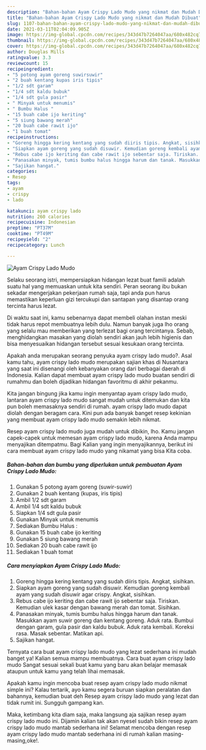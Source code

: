 ```yaml
---
description: "Bahan-bahan Ayam Crispy Lado Mudo yang nikmat dan Mudah Dibuat"
title: "Bahan-bahan Ayam Crispy Lado Mudo yang nikmat dan Mudah Dibuat"
slug: 1107-bahan-bahan-ayam-crispy-lado-mudo-yang-nikmat-dan-mudah-dibuat
date: 2021-03-11T02:04:09.905Z
image: https://img-global.cpcdn.com/recipes/343d47b7264047aa/680x482cq70/ayam-crispy-lado-mudo-foto-resep-utama.jpg
thumbnail: https://img-global.cpcdn.com/recipes/343d47b7264047aa/680x482cq70/ayam-crispy-lado-mudo-foto-resep-utama.jpg
cover: https://img-global.cpcdn.com/recipes/343d47b7264047aa/680x482cq70/ayam-crispy-lado-mudo-foto-resep-utama.jpg
author: Douglas Mills
ratingvalue: 3.3
reviewcount: 15
recipeingredient:
- "5 potong ayam goreng suwirsuwir"
- "2 buah kentang kupas iris tipis"
- "1/2 sdt garam"
- "1/4 sdt kaldu bubuk"
- "1/4 sdt gula pasir"
- " Minyak untuk menumis"
- " Bumbu Halus "
- "15 buah cabe ijo keriting"
- "5 siung bawang merah"
- "20 buah cabe rawit ijo"
- "1 buah tomat"
recipeinstructions:
- "Goreng hingga kering kentang yang sudah diiris tipis. Angkat, sisihkan."
- "Siapkan ayam goreng yang sudah disuwir. Kemudian goreng kembali ayam yang sudah disuwir agar crispy. Angkat, sisihkan."
- "Rebus cabe ijo keriting dan cabe rawit ijo sebentar saja. Tiriskan. Kemudian ulek kasar dengan bawang merah dan tomat. Sisihkan."
- "Panasakan minyak, tumis bumbu halus hingga harum dan tanak. Masukkan ayam suwir goreng dan kentang goreng. Aduk rata. Bumbui dengan garam, gula pasir dan kaldu bubuk. Aduk rata kembali. Koreksi rasa. Masak sebentar. Matikan api."
- "Sajikan hangat."
categories:
- Resep
tags:
- ayam
- crispy
- lado

katakunci: ayam crispy lado 
nutrition: 260 calories
recipecuisine: Indonesian
preptime: "PT37M"
cooktime: "PT49M"
recipeyield: "2"
recipecategory: Lunch

---
```



![Ayam Crispy Lado Mudo](https://img-global.cpcdn.com/recipes/343d47b7264047aa/680x482cq70/ayam-crispy-lado-mudo-foto-resep-utama.jpg)

Selaku seorang istri, mempersiapkan hidangan lezat buat famili adalah suatu hal yang memuaskan untuk kita sendiri. Peran seorang ibu bukan sekadar mengerjakan pekerjaan rumah saja, tapi anda pun harus memastikan keperluan gizi tercukupi dan santapan yang disantap orang tercinta harus lezat.

Di waktu  saat ini, kamu sebenarnya dapat membeli olahan instan meski tidak harus repot membuatnya lebih dulu. Namun banyak juga lho orang yang selalu mau memberikan yang terlezat bagi orang tercintanya. Sebab, menghidangkan masakan yang diolah sendiri akan jauh lebih higienis dan bisa menyesuaikan hidangan tersebut sesuai kesukaan orang tercinta. 



Apakah anda merupakan seorang penyuka ayam crispy lado mudo?. Asal kamu tahu, ayam crispy lado mudo merupakan sajian khas di Nusantara yang saat ini disenangi oleh kebanyakan orang dari berbagai daerah di Indonesia. Kalian dapat membuat ayam crispy lado mudo buatan sendiri di rumahmu dan boleh dijadikan hidangan favoritmu di akhir pekanmu.

Kita jangan bingung jika kamu ingin menyantap ayam crispy lado mudo, lantaran ayam crispy lado mudo sangat mudah untuk ditemukan dan kita pun boleh memasaknya sendiri di rumah. ayam crispy lado mudo dapat diolah dengan beragam cara. Kini pun ada banyak banget resep kekinian yang membuat ayam crispy lado mudo semakin lebih nikmat.

Resep ayam crispy lado mudo juga mudah untuk dibikin, lho. Kamu jangan capek-capek untuk memesan ayam crispy lado mudo, karena Anda mampu menyajikan ditempatmu. Bagi Kalian yang ingin menyajikannya, berikut ini cara membuat ayam crispy lado mudo yang nikamat yang bisa Kita coba.

<!--inarticleads1-->

##### Bahan-bahan dan bumbu yang diperlukan untuk pembuatan Ayam Crispy Lado Mudo:

1. Gunakan 5 potong ayam goreng (suwir-suwir)
1. Gunakan 2 buah kentang (kupas, iris tipis)
1. Ambil 1/2 sdt garam
1. Ambil 1/4 sdt kaldu bubuk
1. Siapkan 1/4 sdt gula pasir
1. Gunakan  Minyak untuk menumis
1. Sediakan  Bumbu Halus :
1. Gunakan 15 buah cabe ijo keriting
1. Gunakan 5 siung bawang merah
1. Sediakan 20 buah cabe rawit ijo
1. Sediakan 1 buah tomat




<!--inarticleads2-->

##### Cara menyiapkan Ayam Crispy Lado Mudo:

1. Goreng hingga kering kentang yang sudah diiris tipis. Angkat, sisihkan.
1. Siapkan ayam goreng yang sudah disuwir. Kemudian goreng kembali ayam yang sudah disuwir agar crispy. Angkat, sisihkan.
1. Rebus cabe ijo keriting dan cabe rawit ijo sebentar saja. Tiriskan. Kemudian ulek kasar dengan bawang merah dan tomat. Sisihkan.
1. Panasakan minyak, tumis bumbu halus hingga harum dan tanak. Masukkan ayam suwir goreng dan kentang goreng. Aduk rata. Bumbui dengan garam, gula pasir dan kaldu bubuk. Aduk rata kembali. Koreksi rasa. Masak sebentar. Matikan api.
1. Sajikan hangat.




Ternyata cara buat ayam crispy lado mudo yang lezat sederhana ini mudah banget ya! Kalian semua mampu membuatnya. Cara buat ayam crispy lado mudo Sangat sesuai sekali buat kamu yang baru akan belajar memasak ataupun untuk kamu yang telah lihai memasak.

Apakah kamu ingin mencoba buat resep ayam crispy lado mudo nikmat simple ini? Kalau tertarik, ayo kamu segera buruan siapkan peralatan dan bahannya, kemudian buat deh Resep ayam crispy lado mudo yang lezat dan tidak rumit ini. Sungguh gampang kan. 

Maka, ketimbang kita diam saja, maka langsung aja sajikan resep ayam crispy lado mudo ini. Dijamin kalian tak akan nyesel sudah bikin resep ayam crispy lado mudo mantab sederhana ini! Selamat mencoba dengan resep ayam crispy lado mudo mantab sederhana ini di rumah kalian masing-masing,oke!.

